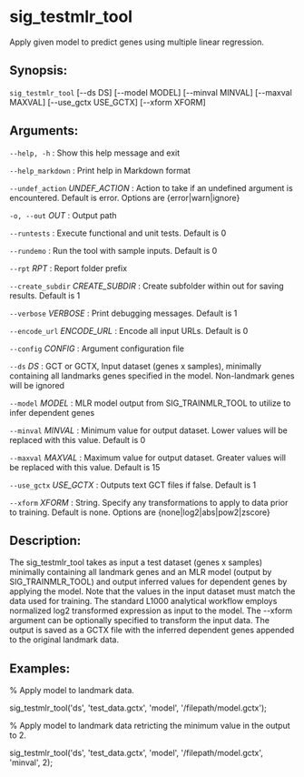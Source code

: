 # sig_testmlr_tool
Apply given model to predict genes using multiple linear regression.

## Synopsis:
`sig_testmlr_tool` [--ds DS] [--model MODEL] 
[--minval MINVAL] [--maxval MAXVAL] [--use_gctx USE_GCTX] [--xform XFORM]

## Arguments:
`--help, -h`
: Show this help message and exit

`--help_markdown`
: Print help in Markdown format

`--undef_action` *UNDEF_ACTION*
: Action to take if an undefined argument is encountered. Default is error. 
Options are {error|warn|ignore}

`-o, --out` *OUT*
: Output path

`--runtests`
: Execute functional and unit tests. Default is 0

`--rundemo`
: Run the tool with sample inputs. Default is 0

`--rpt` *RPT*
: Report folder prefix

`--create_subdir` *CREATE_SUBDIR*
: Create subfolder within out for saving results. Default is 1

`--verbose` *VERBOSE*
: Print debugging messages. Default is 1

`--encode_url` *ENCODE_URL*
: Encode all input URLs. Default is 0

`--config` *CONFIG*
: Argument configuration file

`--ds` *DS*
: GCT or GCTX, Input dataset (genes x samples), minimally containing all 
landmarks genes specified in the model. Non-landmark genes will be ignored

`--model` *MODEL*
: MLR model output from SIG_TRAINMLR_TOOL to utilize to infer dependent genes

`--minval` *MINVAL*
: Minimum value for output dataset. Lower values will be replaced with this 
value. Default is 0

`--maxval` *MAXVAL*
: Maximum value for output dataset. Greater values will be replaced with this 
value. Default is 15

`--use_gctx` *USE_GCTX*
: Outputs text GCT files if false. Default is 1

`--xform` *XFORM*
: String. Specify any transformations to apply to data prior to training. Default 
is none. Options are {none|log2|abs|pow2|zscore}

## Description:
 The sig_testmlr_tool takes as input a test dataset (genes x samples) minimally 
containing all landmark genes and an MLR model (output by SIG_TRAINMLR_TOOL) 
and output inferred values for dependent genes by applying the model. Note that 
the values in the input dataset must match the data used for training. The 
standard L1000 analytical workflow employs normalized log2 transformed 
expression as input to the model. The --xform argument can be optionally 
specified to transform the input data. The output is saved as a GCTX file with 
the inferred dependent genes appended to the original landmark data.
 
## Examples:
 
% Apply model to landmark data.
 
sig_testmlr_tool('ds', 'test_data.gctx', 'model', '/filepath/model.gctx');
 
% Apply model to landmark data retricting the minimum value in the output to 2.
 
sig_testmlr_tool('ds', 'test_data.gctx', 'model', '/filepath/model.gctx', 
'minval', 2);
 
 

